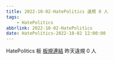 ```yaml
---
title: 2022-10-02-HatePolitics 違規 0 人
tags:
    - HatePolitics
abbrlink: 2022-10-02-HatePolitics
date: HatePolitics-2022-10-02 12:00:00
---
```

HatePolitics 板 [板規連結](https://www.ptt.cc/bbs/HatePolitics/M.1617115262.A.D60.html)
昨天違規 0 人
